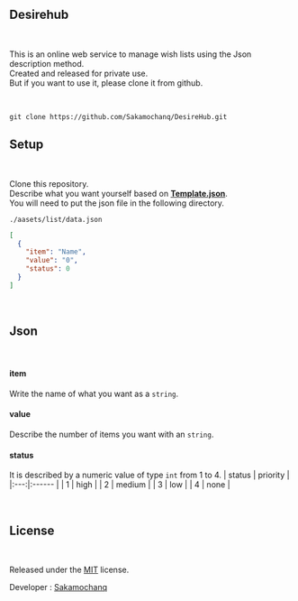 ## Desirehub

<br>

This is an online web service to manage wish lists using the Json description method.  
Created and released for private use.  
But if you want to use it, please clone it from github.

<br>

```batch
git clone https://github.com/Sakamochanq/DesireHub.git
```

## Setup

<br>

Clone this repository.  
Describe what you want yourself based on [**Template.json**](
https://github.com/Sakamochanq/DesireHub/blob/master/assets/list/Template.json).  
You will need to put the json file in the following directory.  

`./aasets/list/data.json`

```json
[
  {
    "item": "Name",
    "value": "0",
    "status": 0
  }
]
```

<br>

## Json

<br>

#### item
Write the name of what you want as a `string`.

#### value
Describe the number of items you want with an `string`.

#### status
It is described by a numeric value of type `int` from 1 to 4.
| status | priority |
|:---:|:------ |
| 1 | high |
| 2 | medium |
| 3 | low |
| 4 | none |

<br>

## License

<br>

Released under the [MIT](https://github.com/Sakamochanq/DesireHub/blob/master/LICENSE) license.

Developer : [Sakamochanq](https://github.com/Sakamochanq)